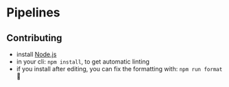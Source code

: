# Pipelines

## Contributing

- install [Node.js](https://nodejs.org)
- in your cli: `npm install`, to get automatic linting
- if you install after editing, you can fix the formatting with: `npm run format` 🧙
